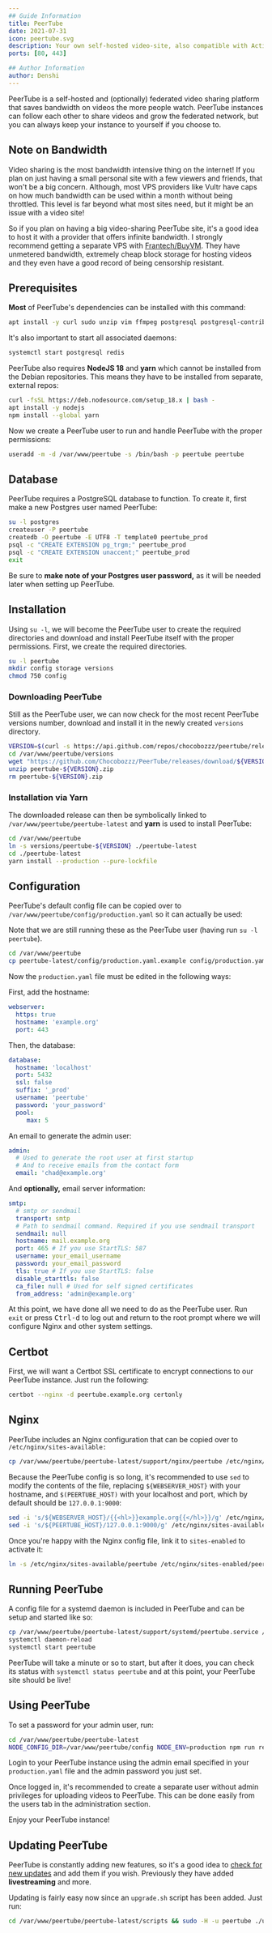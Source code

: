 ```yaml
---
## Guide Information
title: PeerTube
date: 2021-07-31
icon: peertube.svg
description: Your own self-hosted video-site, also compatible with Activity Pub.
ports: [80, 443]

## Author Information
author: Denshi
---
```


PeerTube is a self-hosted and (optionally) federated video sharing platform that saves bandwidth on videos the more people watch. PeerTube instances can follow each other to share videos and grow the federated network, but you can always keep your instance to yourself if you choose to.

## Note on Bandwidth

Video sharing is the most bandwidth intensive thing on the internet! If you plan on just having a small personal site with a few viewers and friends, that won't be a big concern. Although, most VPS providers like Vultr have caps on how much bandwidth can be used within a month without being throttled. This level is far beyond what most sites need, but it might be an issue with a video site!

So if you plan on having a big video-sharing PeerTube site, it's a good idea to host it with a provider that offers infinite bandwidth. I strongly recommend getting a separate VPS with [Frantech/BuyVM](https://my.frantech.ca/aff.php?aff=5377). They have unmetered bandwidth, extremely cheap block storage for hosting videos and they even have a good record of being censorship resistant.

## Prerequisites

**Most** of PeerTube\'s dependencies can be installed with this command:

```sh
apt install -y curl sudo unzip vim ffmpeg postgresql postgresql-contrib g++ make redis-server git python-dev cron wget
```

It\'s also important to start all associated daemons:

```sh
systemctl start postgresql redis
```

PeerTube also requires **NodeJS 18** and **yarn** which cannot be installed from the Debian repositories. This means they have to be installed from separate, external repos:

```sh
curl -fsSL https://deb.nodesource.com/setup_18.x | bash -
apt install -y nodejs
npm install --global yarn
```

Now we create a PeerTube user to run and handle PeerTube with the proper permissions:

```sh
useradd -m -d /var/www/peertube -s /bin/bash -p peertube peertube
```

## Database

PeerTube requires a PostgreSQL database to function. To create it, first make a new Postgres user named PeerTube:

```bash
su -l postgres
createuser -P peertube
createdb -O peertube -E UTF8 -T template0 peertube_prod
psql -c "CREATE EXTENSION pg_trgm;" peertube_prod
psql -c "CREATE EXTENSION unaccent;" peertube_prod
exit
```

Be sure to **make note of your Postgres user password,** as it will be needed later when setting up PeerTube.

## Installation

Using `su -l`, we will become the PeerTube user to create the required directories and download and install PeerTube itself with the proper permissions. First, we create the required directories.

```sh
su -l peertube
mkdir config storage versions
chmod 750 config
```

### Downloading PeerTube

Still as the PeerTube user, we can now check for the most recent PeerTube versions number, download and install it in the newly created `versions` directory.

```bash
VERSION=$(curl -s https://api.github.com/repos/chocobozzz/peertube/releases/latest | grep tag_name | cut -d '"' -f 4)
cd /var/www/peertube/versions
wget "https://github.com/Chocobozzz/PeerTube/releases/download/${VERSION}/peertube-${VERSION}.zip"
unzip peertube-${VERSION}.zip
rm peertube-${VERSION}.zip
```

### Installation via Yarn

The downloaded release can then be symbolically linked to `/var/www/peertube/peertube-latest` and **yarn** is used to install PeerTube:

```sh
cd /var/www/peertube
ln -s versions/peertube-${VERSION} ./peertube-latest
cd ./peertube-latest
yarn install --production --pure-lockfile
```

## Configuration

PeerTube\'s default config file can be copied over to `/var/www/peertube/config/production.yaml` so it can actually be used:

Note that we are still running these as the PeerTube user (having run `su -l peertube`).

```sh
cd /var/www/peertube
cp peertube-latest/config/production.yaml.example config/production.yaml
```

Now the `production.yaml` file must be edited in the following ways:

First, add the hostname:

```yaml
webserver:
  https: true
  hostname: 'example.org'
  port: 443
```

Then, the database:

```yaml
database:
  hostname: 'localhost'
  port: 5432
  ssl: false
  suffix: '_prod'
  username: 'peertube'
  password: 'your_password'
  pool:
     max: 5
```

An email to generate the admin user:

```yaml
admin:
  # Used to generate the root user at first startup
  # And to receive emails from the contact form
  email: 'chad@example.org'
```

And **optionally,** email server information:

```yaml
smtp:
  # smtp or sendmail
  transport: smtp
  # Path to sendmail command. Required if you use sendmail transport
  sendmail: null
  hostname: mail.example.org
  port: 465 # If you use StartTLS: 587
  username: your_email_username
  password: your_email_password
  tls: true # If you use StartTLS: false
  disable_starttls: false
  ca_file: null # Used for self signed certificates
  from_address: 'admin@example.org'
```

At this point, we have done all we need to do as the PeerTube user. Run `exit` or press <kbd>Ctrl-d</kbd> to log out and return to the root prompt where we will configure Nginx and other system settings.

## Certbot

First, we will want a Certbot SSL certificate to encrypt connections to our PeerTube instance. Just run the following:

```sh
certbot --nginx -d peertube.example.org certonly
```

## Nginx

PeerTube includes an Nginx configuration that can be copied over to `/etc/nginx/sites-available:`

```sh
cp /var/www/peertube/peertube-latest/support/nginx/peertube /etc/nginx/sites-available/peertube
```

Because the PeerTube config is so long, it's recommended to use `sed` to modify the contents of the file, replacing `${WEBSERVER_HOST}` with your hostname, and `$(PEERTUBE_HOST)` with your localhost and port, which by default should be `127.0.0.1:9000`:

```sh
sed -i 's/${WEBSERVER_HOST}/{{<hl>}}example.org{{</hl>}}/g' /etc/nginx/sites-available/peertube
sed -i 's/${PEERTUBE_HOST}/127.0.0.1:9000/g' /etc/nginx/sites-available/peertube
```

Once you\'re happy with the Nginx config file, link it to `sites-enabled` to activate it:

```sh
ln -s /etc/nginx/sites-available/peertube /etc/nginx/sites-enabled/peertube
```

## Running PeerTube

A config file for a systemd daemon is included in PeerTube and can be setup and started like so:

```sh
cp /var/www/peertube/peertube-latest/support/systemd/peertube.service /etc/systemd/system/
systemctl daemon-reload
systemctl start peertube
```

PeerTube will take a minute or so to start, but after it does, you can check its status with `systemctl status peertube` and at this point, your PeerTube site should be live!

## Using PeerTube

To set a password for your admin user, run:

```sh
cd /var/www/peertube/peertube-latest
NODE_CONFIG_DIR=/var/www/peertube/config NODE_ENV=production npm run reset-password -- -u root
```

Login to your PeerTube instance using the admin email specified in your `production.yaml` file and the admin password you just set.


Once logged in, it's recommended to create a separate user without admin privileges for uploading videos to PeerTube. This can be done easily from the users tab in the administration section.

Enjoy your PeerTube instance!

## Updating PeerTube

PeerTube is constantly adding new features, so it's a good idea to [check for new updates](https://github.com/Chocobozzz/PeerTube/blob/develop/CHANGELOG.md) and add them if you wish. Previously they have added **livestreaming** and more.

Updating is fairly easy now since an `upgrade.sh` script has been added. Just run:

```sh
cd /var/www/peertube/peertube-latest/scripts && sudo -H -u peertube ./upgrade.sh
```
